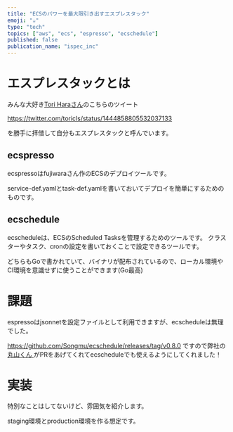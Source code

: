 ```yaml
---
title: "ECSのパワーを最大限引き出すエスプレスタック"
emoji: "☕️"
type: "tech"
topics: ["aws", "ecs", "espresso", "ecschedule"]
published: false
publication_name: "ispec_inc"
---
```


# エスプレスタックとは

みんな大好き[Tori Haraさん](https://twitter.com/toricls)のこちらのツイート

https://twitter.com/toricls/status/1444858805532037133

を勝手に拝借して自分もエスプレスタックと呼んでいます。

## ecspresso
ecspressoはfujiwaraさん作のECSのデプロイツールです。

service-def.yamlとtask-def.yamlを書いておいてデプロイを簡単にするためのものです。

## ecschedule
ecscheduleは、ECSのScheduled Tasksを管理するためのツールです。
クラスターやタスク、cronの設定を書いておくことで設定できるツールです。

どちらもGoで書かれていて、バイナリが配布されているので、ローカル環境やCI環境を意識せずに使うことができます(Go最高)

# 課題
espressoはjsonnetを設定ファイルとして利用できますが、ecscheduleは無理でした。

https://github.com/Songmu/ecschedule/releases/tag/v0.8.0
ですので弊社の[ 丸山くん ](https://github.com/mrymam)がPRをあげてくれてecscheduleでも使えるようにしてくれました！

# 実装
特別なことはしてないけど、雰囲気を紹介します。

staging環境とproduction環境を作る想定です。
```

```


